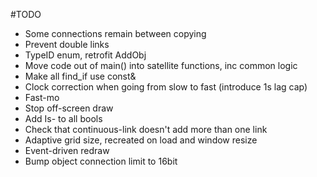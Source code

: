 #TODO

* Some connections remain between copying
* Prevent double links
* TypeID enum, retrofit AddObj
* Move code out of main() into satellite functions, inc common logic
* Make all find_if use const&
* Clock correction when going from slow to fast (introduce 1s lag cap)
* Fast-mo
* Stop off-screen draw
* Add Is- to all bools
* Check that continuous-link doesn't add more than one link
* Adaptive grid size, recreated on load and window resize
* Event-driven redraw
* Bump object connection limit to 16bit
